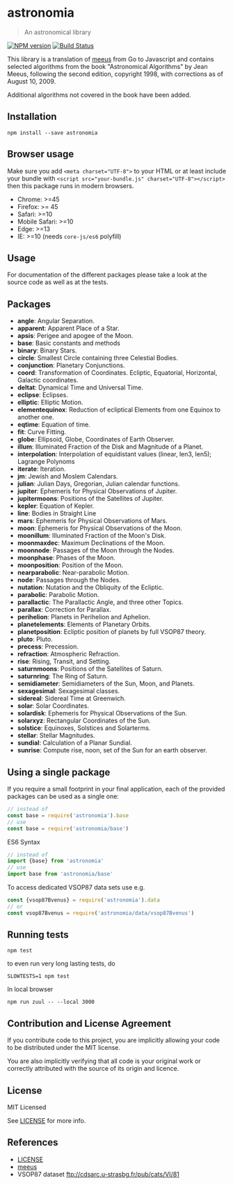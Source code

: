 # astronomia

> An astronomical library

[![NPM version](https://badge.fury.io/js/astronomia.svg)](https://www.npmjs.com/package/astronomia/)
[![Build Status](https://secure.travis-ci.org/commenthol/astronomia.svg?branch=master)](https://travis-ci.org/commenthol/astronomia)

This library is a translation of [meeus][] from Go to Javascript and contains
selected algorithms from the book "Astronomical Algorithms" by Jean Meeus,
following the second edition, copyright 1998, with corrections as of
August 10, 2009.

Additional algorithms not covered in the book have been added.

## Installation

```
npm install --save astronomia
```

## Browser usage

Make sure you add `<meta charset="UTF-8">` to your HTML or at least include your
bundle with `<script src="your-bundle.js" charset="UTF-8"></script>` then
this package runs in modern browsers.

- Chrome: >=45
- Firefox: >= 45
- Safari: >=10
- Mobile Safari: >=10
- Edge: >=13
- IE: >=10 (needs `core-js/es6` polyfill)

## Usage

For documentation of the different packages please take a look at the source code as well as at the tests.

## Packages

- **angle**: Angular Separation.
- **apparent**: Apparent Place of a Star.
- **apsis**: Perigee and apogee of the Moon.
- **base**: Basic constants and methods
- **binary**: Binary Stars.
- **circle**: Smallest Circle containing three Celestial Bodies.
- **conjunction**: Planetary Conjunctions.
- **coord**: Transformation of Coordinates. Ecliptic, Equatorial, Horizontal, Galactic coordinates.
- **deltat**: Dynamical Time and Universal Time.
- **eclipse**: Eclipses.
- **elliptic**: Elliptic Motion.
- **elementequinox**: Reduction of ecliptical Elements from one Equinox to another one.
- **eqtime**: Equation of time.
- **fit**: Curve Fitting.
- **globe**: Ellipsoid, Globe, Coordinates of Earth Observer.
- **illum**: Illuminated Fraction of the Disk and Magnitude of a Planet.
- **interpolation**: Interpolation of equidistant values (linear, len3, len5); Lagrange Polynoms
- **iterate**: Iteration.
- **jm**: Jewish and Moslem Calendars.
- **julian**: Julian Days, Gregorian, Julian calendar functions.
- **jupiter**: Ephemeris for Physical Observations of Jupiter.
- **jupitermoons**: Positions of the Satellites of Jupiter.
- **kepler**: Equation of Kepler.
- **line**: Bodies in Straight Line
- **mars**: Ephemeris for Physical Observations of Mars.
- **moon**: Ephemeris for Physical Observations of the Moon.
- **moonillum**: Illuminated Fraction of the Moon's Disk.
- **moonmaxdec**: Maximum Declinations of the Moon.
- **moonnode**: Passages of the Moon through the Nodes.
- **moonphase**: Phases of the Moon.
- **moonposition**: Position of the Moon.
- **nearparabolic**: Near-parabolic Motion.
- **node**: Passages through the Nodes.
- **nutation**: Nutation and the Obliquity of the Ecliptic.
- **parabolic**: Parabolic Motion.
- **parallactic**: The Parallactic Angle, and three other Topics.
- **parallax**: Correction for Parallax.
- **perihelion**: Planets in Perihelion and Aphelion.
- **planetelements**: Elements of Planetary Orbits.
- **planetposition**: Ecliptic position of planets by full VSOP87 theory.
- **pluto**: Pluto.
- **precess**: Precession.
- **refraction**: Atmospheric Refraction.
- **rise**: Rising, Transit, and Setting.
- **saturnmoons**: Positions of the Satellites of Saturn.
- **saturnring**: The Ring of Saturn.
- **semidiameter**: Semidiameters of the Sun, Moon, and Planets.
- **sexagesimal**: Sexagesimal classes.
- **sidereal**: Sidereal Time at Greenwich.
- **solar**: Solar Coordinates.
- **solardisk**: Ephemeris for Physical Observations of the Sun.
- **solarxyz**: Rectangular Coordinates of the Sun.
- **solstice**: Equinoxes, Solstices and Solarterms.
- **stellar**: Stellar Magnitudes.
- **sundial**: Calculation of a Planar Sundial.
- **sunrise**: Compute rise, noon, set of the Sun for an earth observer.

## Using a single package

If you require a small footprint in your final application, each of the provided
packages can be used as a single one:

```js
// instead of
const base = require('astronomia').base
// use
const base = require('astronomia/base')
```

ES6 Syntax

```js
// instead of
import {base} from 'astronomia'
// use
import base from 'astronomia/base'
```

To access dedicated VSOP87 data sets use e.g.

```js
const {vsop87Bvenus} = require('astronomia').data
// or
const vsop87Bvenus = require('astronomia/data/vsop87Bvenus')
```

## Running tests

    npm test

to even run very long lasting tests, do

    SLOWTESTS=1 npm test

In local browser

    npm run zuul -- --local 3000

## Contribution and License Agreement

If you contribute code to this project, you are implicitly allowing your code to be distributed under the MIT license.

You are also implicitly verifying that all code is your original work or correctly attributed with the source of its origin and licence.

## License

MIT Licensed

See [LICENSE][] for more info.

## References

* [LICENSE][LICENSE]
* [meeus][meeus]
* VSOP87 dataset ftp://cdsarc.u-strasbg.fr/pub/cats/VI/81

[meeus]: https://github.com/soniakeys/meeus.git
[LICENSE]: ./LICENSE
